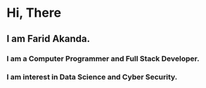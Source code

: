 # Hi, There
## I am Farid Akanda.
### I am a Computer Programmer and Full Stack Developer.
### I am interest in Data Science and Cyber Security.